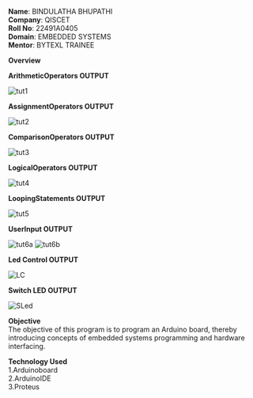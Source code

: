 **Name**: BINDULATHA BHUPATHI<br>
**Company**: QISCET<br>
**Roll No**: 22491A0405<br>
**Domain**: EMBEDDED SYSTEMS<br>
**Mentor**: BYTEXL TRAINEE<br>

**Overview**

**ArithmeticOperators OUTPUT**

![tut1](https://github.com/user-attachments/assets/a8c766d6-7f11-476e-8963-1c0dcfd44b15)

**AssignmentOperators OUTPUT**

![tut2](https://github.com/user-attachments/assets/a18a32b0-4eda-43e8-858e-b3e75299ac80)

**ComparisonOperators OUTPUT**

![tut3](https://github.com/user-attachments/assets/dc68e65c-ad98-4e2f-b24d-38be9867454c)

**LogicalOperators OUTPUT**

![tut4](https://github.com/user-attachments/assets/e017d78d-7ccd-4f38-b520-142df2bc6200)

**LoopingStatements OUTPUT**

![tut5](https://github.com/user-attachments/assets/f2753228-767b-4a89-984b-c54ed185e122)

**UserInput OUTPUT**

![tut6a](https://github.com/user-attachments/assets/514015e8-29b2-4006-91e5-317f49ea1ff6)
![tut6b](https://github.com/user-attachments/assets/52bdb78d-e3bc-4f06-bb46-d75e17e35dcd)

**Led Control OUTPUT**

![LC](https://github.com/user-attachments/assets/ce10651b-e5f9-4629-a466-f4ed0b0079c3)

**Switch LED OUTPUT**

![SLed](https://github.com/user-attachments/assets/0ed794ec-a5af-4e12-b726-a3a618ff52fa)


**Objective**<br>
The objective of this program is to program an Arduino board, thereby introducing concepts of embedded systems programming and hardware interfacing.

**Technology Used**<br>
1.Arduinoboard<br>
2.ArduinoIDE<br>
3.Proteus<br>

